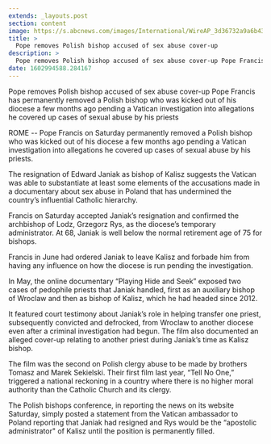```yaml
--- 
extends: _layouts.post 
section: content 
image: https://s.abcnews.com/images/International/WireAP_3d36732a9a6b43048089327ee927819a_16x9_992.jpg 
title: > 
  Pope removes Polish bishop accused of sex abuse cover-up 
description: > 
  Pope removes Polish bishop accused of sex abuse cover-up Pope Francis has permanently removed a Polish bishop who was kicked out of his diocese a few months ago pending a Vatican investigation into allegations he covered up cases of sexual abuse by his priestsROME -- Pope Francis on Saturday permanently removed a Polish bishop who was kicked out of his diocese a few months ago pending a Vatican investigation into allegations he covered up cases of sexual abuse by his priests.The resignation of Edward Janiak as bishop of Kalisz suggests the Vatican was able to substantiate at least some elements of the accusations made in a documentary about sex abuse in Poland that has undermined the country’s influential Catholic hierarchy.Francis on Saturday accepted Janiak’s resignation and confirmed the archbishop of Lodz, Grzegorz Rys, as the diocese’s temporary administrator.The film also documented an alleged cover-up relating to another priest during Janiak’s time as Kalisz bishop.The film was the second on Polish clergy abuse to be made by brothers Tomasz and Marek Sekielski. 
date: 1602994588.284167 
--- 
```

Pope removes Polish bishop accused of sex abuse cover-up Pope Francis has permanently removed a Polish bishop who was kicked out of his diocese a few months ago pending a Vatican investigation into allegations he covered up cases of sexual abuse by his priests

ROME -- Pope Francis on Saturday permanently removed a Polish bishop who was kicked out of his diocese a few months ago pending a Vatican investigation into allegations he covered up cases of sexual abuse by his priests.

The resignation of Edward Janiak as bishop of Kalisz suggests the Vatican was able to substantiate at least some elements of the accusations made in a documentary about sex abuse in Poland that has undermined the country’s influential Catholic hierarchy.

Francis on Saturday accepted Janiak’s resignation and confirmed the archbishop of Lodz, Grzegorz Rys, as the diocese’s temporary administrator. At 68, Janiak is well below the normal retirement age of 75 for bishops.

Francis in June had ordered Janiak to leave Kalisz and forbade him from having any influence on how the diocese is run pending the investigation.

In May, the online documentary “Playing Hide and Seek” exposed two cases of pedophile priests that Janiak handled, first as an auxiliary bishop of Wroclaw and then as bishop of Kalisz, which he had headed since 2012.

It featured court testimony about Janiak’s role in helping transfer one priest, subsequently convicted and defrocked, from Wroclaw to another diocese even after a criminal investigation had begun. The film also documented an alleged cover-up relating to another priest during Janiak’s time as Kalisz bishop.

The film was the second on Polish clergy abuse to be made by brothers Tomasz and Marek Sekielski. Their first film last year, “Tell No One,” triggered a national reckoning in a country where there is no higher moral authority than the Catholic Church and its clergy.

The Polish bishops conference, in reporting the news on its website Saturday, simply posted a statement from the Vatican ambassador to Poland reporting that Janiak had resigned and Rys would be the “apostolic administrator" of Kalisz until the position is permanently filled.